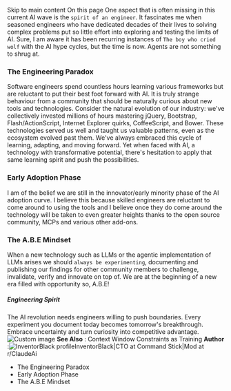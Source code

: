 Skip to main content
On this page
One aspect that is often missing in this current AI wave is the `spirit of an engineer`. It fascinates me when seasoned engineers who have dedicated decades of their lives to solving complex problems put so little effort into exploring and testing the limits of AI.
Sure, I am aware it has been recurring instances of `The boy who cried wolf` with the AI hype cycles, but the time is now. Agents are not something to shrug at.
### The Engineering Paradox​
Software engineers spend countless hours learning various frameworks but are reluctant to put their best foot forward with AI. It is truly strange behaviour from a community that should be naturally curious about new tools and technologies.
Consider the natural evolution of our industry: we've collectively invested millions of hours mastering jQuery, Bootstrap, Flash/ActionScript, Internet Explorer quirks, CoffeeScript, and Bower. These technologies served us well and taught us valuable patterns, even as the ecosystem evolved past them. We've always embraced this cycle of learning, adapting, and moving forward. Yet when faced with AI, a technology with transformative potential, there's hesitation to apply that same learning spirit and push the possibilities.
### Early Adoption Phase​
I am of the belief we are still in the innovator/early minority phase of the AI adoption curve. I believe this because skilled engineers are reluctant to come around to using the tools and I believe once they do come around the technology will be taken to even greater heights thanks to the open source community, MCPs and various other add-ons.
### The A.B.E Mindset​
When a new technology such as LLMs or the agentic implementation of LLMs arises we should `always be experimenting`, documenting and publishing our findings for other community members to challenge, invalidate, verify and innovate on top of.
We are at the beginning of a new era filled with opportunity so, A.B.E!
##### Engineering Spirit
The AI revolution needs engineers willing to push boundaries. Every experiment you document today becomes tomorrow's breakthrough. Embrace uncertainty and turn curiosity into competitive advantage.
![Custom image](https://www.claudelog.com/img/discovery/024_excite.png)
**See Also** : Context Window Constraints as Training
**Author** :![InventorBlack profile](https://www.claudelog.com/img/claudes-greatest-soldier.png)InventorBlack|CTO at Command Stick|Mod at r/ClaudeAi
  * The Engineering Paradox
  * Early Adoption Phase
  * The A.B.E Mindset


